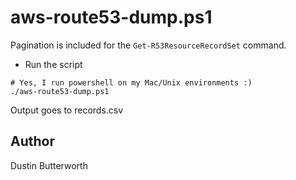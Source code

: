 # aws-route53-dump.ps1
Pagination is included for the `Get-R53ResourceRecordSet` command.

* Run the script
```
# Yes, I run powershell on my Mac/Unix environments :)
./aws-route53-dump.ps1
```

Output goes to records.csv

## Author
Dustin Butterworth